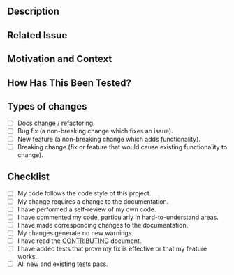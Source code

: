 <!--- Provide a general summary of your changes in the Title above. -->

## Description
<!--- Describe your changes in detail. -->

## Related Issue
<!--- This project only accepts pull requests related to open issues. -->
<!--- If suggesting a new feature or change, please discuss it in an issue first. --> 
<!--- If fixing a bug, there should be an issue describing it with steps to reproduce. -->
<!--- Please link to the issue here. -->

## Motivation and Context
<!--- Why is this change required? What problem does it solve? -->

## How Has This Been Tested?
<!--- Please describe in detail how you tested your changes. -->
<!--- Include details of the tests you ran. -->

## Types of changes
<!--- What types of changes does your code introduce? Put an `x` in all the boxes that apply: -->
- [ ] Docs change / refactoring.
- [ ] Bug fix (a non-breaking change which fixes an issue).
- [ ] New feature (a non-breaking change which adds functionality).
- [ ] Breaking change (fix or feature that would cause existing functionality to change).

## Checklist
<!--- Go over all the following points, and put an `x` in all the boxes that apply. -->
- [ ] My code follows the code style of this project.
- [ ] My change requires a change to the documentation.
- [ ] I have performed a self-review of my own code.
- [ ] I have commented my code, particularly in hard-to-understand areas.
- [ ] I have made corresponding changes to the documentation.
- [ ] My changes generate no new warnings.
- [ ] I have read the [CONTRIBUTING](https://github.com/ArmynC/ArminC-AutoExec/blob/master/docs/CONTRIBUTING.md) document.
- [ ] I have added tests that prove my fix is effective or that my feature works.
- [ ] All new and existing tests pass.